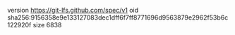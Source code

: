 version https://git-lfs.github.com/spec/v1
oid sha256:9156358e9e133127083dec1dff6f7ff8771696d9563879e2962f53b6c122920f
size 6838
